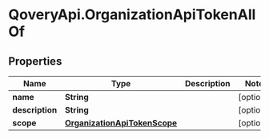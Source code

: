 # QoveryApi.OrganizationApiTokenAllOf

## Properties

Name | Type | Description | Notes
------------ | ------------- | ------------- | -------------
**name** | **String** |  | [optional] 
**description** | **String** |  | [optional] 
**scope** | [**OrganizationApiTokenScope**](OrganizationApiTokenScope.md) |  | [optional] 



